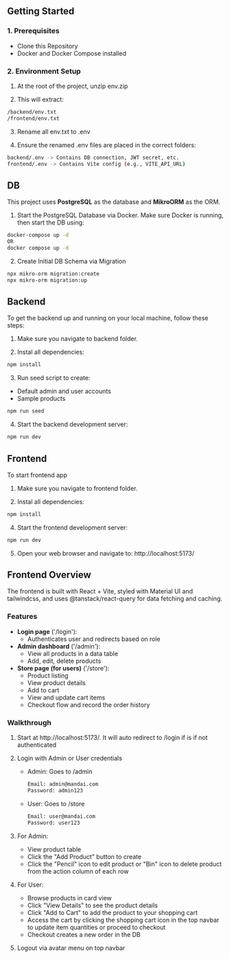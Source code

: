 ## Getting Started

### 1. Prerequisites

- Clone this Repository
- Docker and Docker Compose installed

### 2. Environment Setup

1. At the root of the project, unzip env.zip

2. This will extract:

```bash
/backend/env.txt
/frontend/env.txt
```

3. Rename all env.txt to .env

4. Ensure the renamed .env files are placed in the correct folders:

```bash
backend/.env -> Contains DB connection, JWT secret, etc.
frontend/.env -> Contains Vite config (e.g., VITE_API_URL)
```

## DB

This project uses **PostgreSQL** as the database and **MikroORM** as the ORM.

1. Start the PostgreSQL Database via Docker.
   Make sure Docker is running, then start the DB using:

```bash
docker-compose up -d
OR
docker compose up -d
```

2. Create Initial DB Schema via Migration

```bash
npx mikro-orm migration:create
npx mikro-orm migration:up
```

## Backend

To get the backend up and running on your local machine, follow these steps:

1. Make sure you navigate to backend folder.

2. Instal all dependencies:

```bash
npm install
```

3. Run seed script to create:

- Default admin and user accounts
- Sample products

```bash
npm run seed
```

4. Start the backend development server:

```bash
npm run dev
```

## Frontend

To start frontend app

1. Make sure you navigate to frontend folder.

2. Instal all dependencies:

```bash
npm install
```

4. Start the frontend development server:

```bash
npm run dev
```

5. Open your web browser and navigate to: http://localhost:5173/

## Frontend Overview

The frontend is built with React + Vite, styled with Material UI and tailwindcss, and uses @tanstack/react-query for data fetching and caching.

### Features

- **Login page** ('/login'):
  - Authenticates user and redirects based on role
- **Admin dashboard** ('/admin'):
  - View all products in a data table
  - Add, edit, delete products
- **Store page (for users)** ('/store'):
  - Product listing
  - View product details
  - Add to cart
  - View and update cart items
  - Checkout flow and record the order history

### Walkthrough

1. Start at http://localhost:5173/. It will auto redirect to /login if is if not authenticated

2. Login with Admin or User credentials

   - Admin: Goes to /admin
     ```bash
     Email: admin@mandai.com
     Password: admin123
     ```
   - User: Goes to /store
     ```bash
     Email: user@mandai.com
     Password: user123
     ```

3. For Admin:

   - View product table
   - Click the "Add Product" button to create
   - Click the "Pencil" icon to edit product or "Bin" icon to delete product from the action column of each row

4. For User:

   - Browse products in card view
   - Click "View Details" to see the product details
   - Click "Add to Cart" to add the product to your shopping cart
   - Access the cart by clicking the shopping cart icon in the top navbar to update item quantities or proceed to checkout
   - Checkout creates a new order in the DB

5. Logout via avatar menu on top navbar
